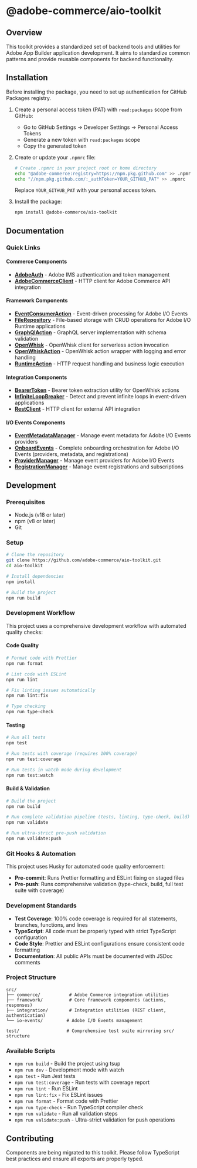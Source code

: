 # @adobe-commerce/aio-toolkit

## Overview

This toolkit provides a standardized set of backend tools and utilities for Adobe App Builder application development. It aims to standardize common patterns and provide reusable components for backend functionality.

## Installation

Before installing the package, you need to set up authentication for GitHub Packages registry.

1. Create a personal access token (PAT) with `read:packages` scope from GitHub:
   - Go to GitHub Settings → Developer Settings → Personal Access Tokens
   - Generate a new token with `read:packages` scope
   - Copy the generated token

2. Create or update your `.npmrc` file:

   ```bash
   # Create .npmrc in your project root or home directory
   echo "@adobe-commerce:registry=https://npm.pkg.github.com" >> .npmrc
   echo "//npm.pkg.github.com/:_authToken=YOUR_GITHUB_PAT" >> .npmrc
   ```

   Replace `YOUR_GITHUB_PAT` with your personal access token.

3. Install the package:
   ```bash
   npm install @adobe-commerce/aio-toolkit
   ```

## Documentation

### Quick Links

#### Commerce Components

- **[AdobeAuth](./docs/adobe-auth.md)** - Adobe IMS authentication and token management
- **[AdobeCommerceClient](./docs/adobe-commerce-client.md)** - HTTP client for Adobe Commerce API integration

#### Framework Components

- **[EventConsumerAction](./docs/event-consumer-action.md)** - Event-driven processing for Adobe I/O Events
- **[FileRepository](./docs/file-repository.md)** - File-based storage with CRUD operations for Adobe I/O Runtime applications
- **[GraphQlAction](./docs/graphql-action.md)** - GraphQL server implementation with schema validation
- **[OpenWhisk](./docs/openwhisk.md)** - OpenWhisk client for serverless action invocation
- **[OpenWhiskAction](./docs/openwhisk-action.md)** - OpenWhisk action wrapper with logging and error handling
- **[RuntimeAction](./docs/runtime-action.md)** - HTTP request handling and business logic execution

#### Integration Components

- **[BearerToken](./docs/bearer-token.md)** - Bearer token extraction utility for OpenWhisk actions
- **[InfiniteLoopBreaker](./docs/infinite-loop-breaker.md)** - Detect and prevent infinite loops in event-driven applications
- **[RestClient](./docs/rest-client.md)** - HTTP client for external API integration

#### I/O Events Components

- **[EventMetadataManager](./docs/event-metadata.md)** - Manage event metadata for Adobe I/O Events providers
- **[OnboardEvents](./docs/onboard-events.md)** - Complete onboarding orchestration for Adobe I/O Events (providers, metadata, and registrations)
- **[ProviderManager](./docs/provider.md)** - Manage event providers for Adobe I/O Events
- **[RegistrationManager](./docs/registration.md)** - Manage event registrations and subscriptions

## Development

### Prerequisites

- Node.js (v18 or later)
- npm (v8 or later)
- Git

### Setup

```bash
# Clone the repository
git clone https://github.com/adobe-commerce/aio-toolkit.git
cd aio-toolkit

# Install dependencies
npm install

# Build the project
npm run build
```

### Development Workflow

This project uses a comprehensive development workflow with automated quality checks:

#### Code Quality

```bash
# Format code with Prettier
npm run format

# Lint code with ESLint
npm run lint

# Fix linting issues automatically
npm run lint:fix

# Type checking
npm run type-check
```

#### Testing

```bash
# Run all tests
npm test

# Run tests with coverage (requires 100% coverage)
npm run test:coverage

# Run tests in watch mode during development
npm run test:watch
```

#### Build & Validation

```bash
# Build the project
npm run build

# Run complete validation pipeline (tests, linting, type-check, build)
npm run validate

# Run ultra-strict pre-push validation
npm run validate:push
```

### Git Hooks & Automation

This project uses Husky for automated code quality enforcement:

- **Pre-commit**: Runs Prettier formatting and ESLint fixing on staged files
- **Pre-push**: Runs comprehensive validation (type-check, build, full test suite with coverage)

### Development Standards

- **Test Coverage**: 100% code coverage is required for all statements, branches, functions, and lines
- **TypeScript**: All code must be properly typed with strict TypeScript configuration
- **Code Style**: Prettier and ESLint configurations ensure consistent code formatting
- **Documentation**: All public APIs must be documented with JSDoc comments

### Project Structure

```
src/
├── commerce/           # Adobe Commerce integration utilities
├── framework/          # Core framework components (actions, responses)
├── integration/        # Integration utilities (REST client, authentication)
└── io-events/         # Adobe I/O Events management

test/                  # Comprehensive test suite mirroring src/ structure
```

### Available Scripts

- `npm run build` - Build the project using tsup
- `npm run dev` - Development mode with watch
- `npm test` - Run Jest tests
- `npm run test:coverage` - Run tests with coverage report
- `npm run lint` - Run ESLint
- `npm run lint:fix` - Fix ESLint issues
- `npm run format` - Format code with Prettier
- `npm run type-check` - Run TypeScript compiler check
- `npm run validate` - Run all validation steps
- `npm run validate:push` - Ultra-strict validation for push operations

## Contributing

Components are being migrated to this toolkit. Please follow TypeScript best practices and ensure all exports are properly typed.
